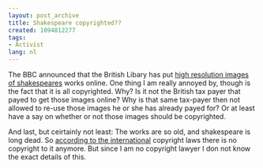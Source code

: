 ```yaml
---
layout: post_archive
title: Shakespeare copyrighted??
created: 1094812277
tags:
- Activist
lang: nl
---
```

The BBC announced that the British Libary has put [high resolution images of shakespeares](http://prodigi.bl.uk/treasures/shakespeare/record.asp) works online. One thing I am really annoyed by, though is the fact that it is all copyrighted. Why? Is it not the British tax payer that payed to get those images online? Why is that same tax-payer then not allowed to re-use those images he or she has already payed for? Or at least have a say on whether or not those images should be copyrighted.

And last, but ceirtainly not  least: The works are so old, and shakespeare is long dead. So [according to the international](http://www.copyright.gov/circs/circ1.html#hlc) copyright laws there is no copyright to it anymore.  But since I am no copyright lawyer I don not know the exact details of this.
